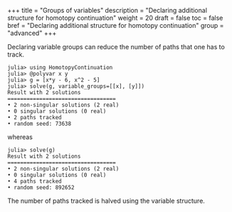 +++
title = "Groups of variables"
description = "Declaring additional structure for homotopy continuation"
weight = 20
draft = false
toc = false
bref = "Declaring additional structure for homotopy continuation"
group = "advanced"
+++


Declaring variable groups can reduce the number of paths that one has to track.

```julia-repl
julia> using HomotopyContinuation
julia> @polyvar x y
julia> g = [x*y - 6, x^2 - 5]
julia> solve(g, variable_groups=[[x], [y]])
Result with 2 solutions
==================================
• 2 non-singular solutions (2 real)
• 0 singular solutions (0 real)
• 2 paths tracked
• random seed: 73638
```

whereas

```julia-repl
julia> solve(g)
Result with 2 solutions
==================================
• 2 non-singular solutions (2 real)
• 0 singular solutions (0 real)
• 4 paths tracked
• random seed: 892652
```

The number of paths tracked is halved using the variable structure.
